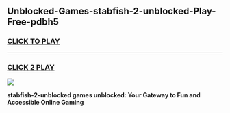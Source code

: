 
## Unblocked-Games-stabfish-2-unblocked-Play-Free-pdbh5
<h3>
<a href="https://premium76.site?title=stabfish-2-unblocked&ref=12A">CLICK TO PLAY</a></h3>
<hr>

<h3>
<a href="https://premium76.site?title=stabfish-2-unblocked&ref=12A">CLICK 2 PLAY</a>
  
</h3>

<a href="https://premium76.site?title=stabfish-2-unblocked&ref=12A"><img src="https://clearcache.store/games.png"></a>


**stabfish-2-unblocked games unblocked: Your Gateway to Fun and Accessible Online Gaming**
